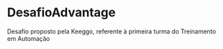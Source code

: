 # DesafioAdvantage
Desafio proposto pela Keeggo, referente à primeira turma do Treinamento em Automação
